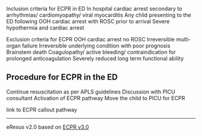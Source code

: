 Inclusion criteria for ECPR in ED
In hospital cardiac arrest secondary to arrhythmias/ cardiomyopathy/ viral myocarditis
Any child presenting to the ED following OOH cardiac arrest with ROSC prior to arrival
Severe hypothermia and cardiac arrest

Exclusion criteria for ECPR
OOH cardiac arrest no ROSC
Irreversible multi-organ failure
Irreversible underlying condition with poor prognosis
Brainstem death
Coagulopathy/ active bleeding/ contraindication for prolonged anticoagulation
Severely reduced long term functional ability

## Procedure for ECPR in the ED
Continue resuscitation as per APLS guidelines
Discussion with PICU consultant
Activation of ECPR pathway 
Move the child to PICU for ECPR 

link to ECPR callout pathway

--- 
eResus v2.0 based on [ECPR v3.0](http://workspaces/sites/Teams/ChildrensEmergencyDepartment/guidelines/BCH_guidelines/1/index.html#18097)
<!--stackedit_data:
eyJoaXN0b3J5IjpbMTEwMTU4ODAzNl19
-->